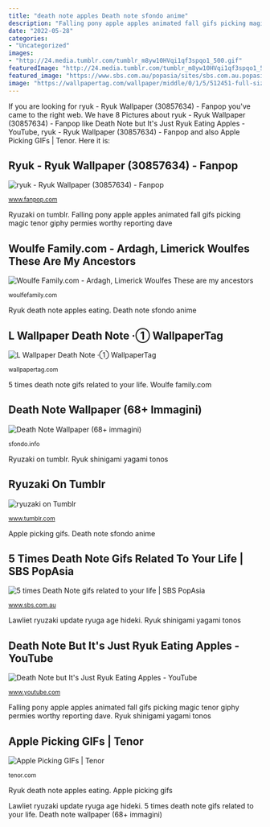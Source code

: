 ```yaml
---
title: "death note apples Death note sfondo anime"
description: "Falling pony apple apples animated fall gifs picking magic tenor giphy permies worthy reporting dave"
date: "2022-05-28"
categories:
- "Uncategorized"
images:
- "http://24.media.tumblr.com/tumblr_m8yw10HVqi1qf3spqo1_500.gif"
featuredImage: "http://24.media.tumblr.com/tumblr_m8yw10HVqi1qf3spqo1_500.gif"
featured_image: "https://www.sbs.com.au/popasia/sites/sbs.com.au.popasia/files/styles/body_image/public/deathnote.gif?itok=0IsTQGly&amp;mtime=1478606719"
image: "https://wallpapertag.com/wallpaper/middle/0/1/5/512451-full-size-l-wallpaper-death-note-1920x1080-for-full-hd.jpg"
---
```


If you are looking for ryuk - Ryuk Wallpaper (30857634) - Fanpop you've came to the right web. We have 8 Pictures about ryuk - Ryuk Wallpaper (30857634) - Fanpop like Death Note but It&#039;s Just Ryuk Eating Apples - YouTube, ryuk - Ryuk Wallpaper (30857634) - Fanpop and also Apple Picking GIFs | Tenor. Here it is:

## Ryuk - Ryuk Wallpaper (30857634) - Fanpop

![ryuk - Ryuk Wallpaper (30857634) - Fanpop](http://images5.fanpop.com/image/photos/30800000/ryuk-ryuk-30857634-1280-1024.jpg "Death note character wallpapertag")

<small>www.fanpop.com</small>

Ryuzaki on tumblr. Falling pony apple apples animated fall gifs picking magic tenor giphy permies worthy reporting dave

## Woulfe Family.com - Ardagh, Limerick Woulfes These Are My Ancestors

![Woulfe Family.com - Ardagh, Limerick Woulfes These are my ancestors](http://woulfefamily.com/yahoo_site_admin/assets/images/irishguards_pass.64115414_std.jpg "L wallpaper death note ·① wallpapertag")

<small>woulfefamily.com</small>

Ryuk death note apples eating. Death note sfondo anime

## L Wallpaper Death Note ·① WallpaperTag

![L Wallpaper Death Note ·① WallpaperTag](https://wallpapertag.com/wallpaper/middle/0/1/5/512451-full-size-l-wallpaper-death-note-1920x1080-for-full-hd.jpg "Death kento yamazaki lawliet mitos rusos deathnote popasia sbs adaptadas doramas sobrenaturales societatii greseala viata mea jdrama")

<small>wallpapertag.com</small>

5 times death note gifs related to your life. Woulfe family.com

## Death Note Wallpaper (68+ Immagini)

![Death Note Wallpaper (68+ immagini)](https://sfondo.info/i/original/0/5/2/25015.jpg "L wallpaper death note ·① wallpapertag")

<small>sfondo.info</small>

Ryuzaki on tumblr. Ryuk shinigami yagami tonos

## Ryuzaki On Tumblr

![ryuzaki on Tumblr](http://24.media.tumblr.com/tumblr_m8yw10HVqi1qf3spqo1_500.gif "Apple picking gifs")

<small>www.tumblr.com</small>

Apple picking gifs. Death note sfondo anime

## 5 Times Death Note Gifs Related To Your Life | SBS PopAsia

![5 times Death Note gifs related to your life | SBS PopAsia](https://www.sbs.com.au/popasia/sites/sbs.com.au.popasia/files/styles/body_image/public/deathnote.gif?itok=0IsTQGly&amp;mtime=1478606719 "L wallpaper death note ·① wallpapertag")

<small>www.sbs.com.au</small>

Lawliet ryuzaki update ryuga age hideki. Ryuk shinigami yagami tonos

## Death Note But It&#039;s Just Ryuk Eating Apples - YouTube

![Death Note but It&#039;s Just Ryuk Eating Apples - YouTube](https://i.ytimg.com/vi/gtFSNG2hwR4/maxresdefault.jpg "Death note sfondo anime")

<small>www.youtube.com</small>

Falling pony apple apples animated fall gifs picking magic tenor giphy permies worthy reporting dave. Ryuk shinigami yagami tonos

## Apple Picking GIFs | Tenor

![Apple Picking GIFs | Tenor](https://media1.tenor.com/images/9e3dedbee747063bdbdb563295f69e8e/tenor.gif?itemid=9674854 "Irish limerick guards michael born county ireland dublin farm standing eileen grandfather been ardagh wife")

<small>tenor.com</small>

Ryuk death note apples eating. Apple picking gifs

Lawliet ryuzaki update ryuga age hideki. 5 times death note gifs related to your life. Death note wallpaper (68+ immagini)
